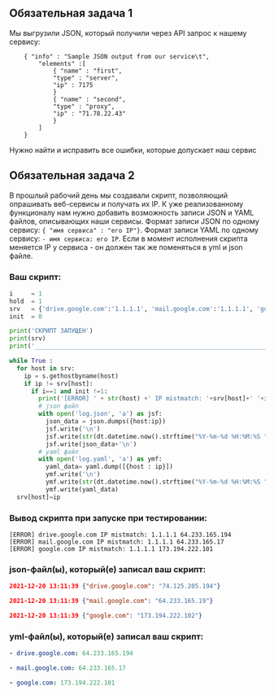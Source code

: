 ## Обязательная задача 1
Мы выгрузили JSON, который получили через API запрос к нашему сервису:
```
    { "info" : "Sample JSON output from our service\t",
        "elements" :[
            { "name" : "first",
            "type" : "server",
            "ip" : 7175 
            }
            { "name" : "second",
            "type" : "proxy",
            "ip" : "71.78.22.43"
            }
        ]
    }
```
  Нужно найти и исправить все ошибки, которые допускает наш сервис

## Обязательная задача 2
В прошлый рабочий день мы создавали скрипт, позволяющий опрашивать веб-сервисы и получать их IP. К уже реализованному функционалу нам нужно добавить возможность записи JSON и YAML файлов, описывающих наши сервисы. Формат записи JSON по одному сервису: `{ "имя сервиса" : "его IP"}`. Формат записи YAML по одному сервису: `- имя сервиса: его IP`. Если в момент исполнения скрипта меняется IP у сервиса - он должен так же поменяться в yml и json файле.

### Ваш скрипт:
```python
i     = 1
hold  = 1
srv   = {'drive.google.com':'1.1.1.1', 'mail.google.com':'1.1.1.1', 'google.com':'1.1.1.1'}
init  = 0

print('СКРИПТ ЗАПУЩЕН')
print(srv)
print('____________________________________________________________________________________________')

while True :
  for host in srv:
    ip = s.gethostbyname(host)
    if ip != srv[host]:
      if i==1 and init !=1:
        print('[ERROR] ' + str(host) +' IP mistmatch: '+srv[host]+' '+ip)
        # json файл
        with open('log.json', 'a') as jsf:
          json_data = json.dumps({host:ip})
          jsf.write('\n')
          jsf.write(str(dt.datetime.now().strftime("%Y-%m-%d %H:%M:%S ")))
          jsf.write(json_data+'\n')
        # yaml файл
        with open('log.yaml', 'a') as ymf:
          yaml_data= yaml.dump([{host : ip}])
          ymf.write('\n')
          ymf.write(str(dt.datetime.now().strftime("%Y-%m-%d %H:%M:%S ")))
          ymf.write(yaml_data)
  srv[host]=ip
```

### Вывод скрипта при запуске при тестировании:
```
[ERROR] drive.google.com IP mistmatch: 1.1.1.1 64.233.165.194
[ERROR] mail.google.com IP mistmatch: 1.1.1.1 64.233.165.17
[ERROR] google.com IP mistmatch: 1.1.1.1 173.194.222.101
```

### json-файл(ы), который(е) записал ваш скрипт:
```json
2021-12-20 13:11:39 {"drive.google.com": "74.125.205.194"}

2021-12-20 13:11:39 {"mail.google.com": "64.233.165.19"}

2021-12-20 13:11:39 {"google.com": "173.194.222.102"}
```

### yml-файл(ы), который(е) записал ваш скрипт:
```yaml
- drive.google.com: 64.233.165.194

- mail.google.com: 64.233.165.17

- google.com: 173.194.222.101
```